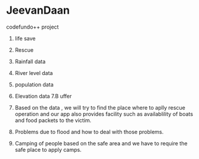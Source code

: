 # JeevanDaan
codefundo++ project

1. life save
2. Rescue
3. Rainfall data
4. River level data
5. population data
6. Elevation data
7.B uffer
8. Based on the data , we will try to find the place where to aplly rescue operation and our app also provides facility such as availablility of boats and food packets to the victim.

9. Problems due to flood and how to deal with those problems.
10. Camping of people based on the safe area and we have  to require the safe place to apply camps.
